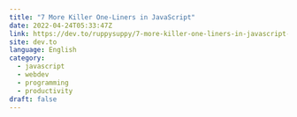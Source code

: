 ```yaml
---
title: "7 More Killer One-Liners in JavaScript"
date: 2022-04-24T05:33:47Z
link: https://dev.to/ruppysuppy/7-more-killer-one-liners-in-javascript-2gf8?utm_medium=RSS&utm_source=news.12bit.vn
site: dev.to
language: English
category:
  - javascript
  - webdev
  - programming
  - productivity
draft: false
---
```

